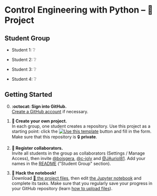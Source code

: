 # Control Engineering with Python – 🚀 Project

## Student Group

  - Student 1: ❔

  - Student 2: ❔

  - Student 3: ❔

  - Student 4: ❔

## Getting Started

  0. **:octocat: Sign into GitHub.**   
     [Create a GitHub account](https://github.com/join) if necessary.

  1. **🎉 Create your own project.**  
     In each group, one student creates a repository.
     Use this project as a starting point: click the [![Use this template](https://img.shields.io/badge/-Use%20this%20template-%232ea44f)](https://github.com/boisgera/control-engineering-with-python-project/generate) button and fill in the form.
     Make sure that this repository is 🔒 **private**.

  2. **👥 Register collaborators.**  
    Invite all students in the group as collaborators 
    (Settings / Manage Access), then invite [@boisgera](https://github.com/boisgera), 
    [@c-joly](https://github.com/c-joly) and [@JAuriol81](https://github.com/JAuriol81). 
    Add your names in the [README](README.md) ("Student Group" section).

  3. **📔 Hack the notebook!**  
     Download [📁 the project files](https://github.com/boisgera/control-engineering-with-python-project/archive/refs/heads/master.zip), then edit [the Jupyter notebook](project.ipynb) and complete its tasks. Make sure that you regularly save your progress in your GitHub repository (learn [how to upload files](https://docs.github.com/en/github/managing-files-in-a-repository/adding-a-file-to-a-repository)).
